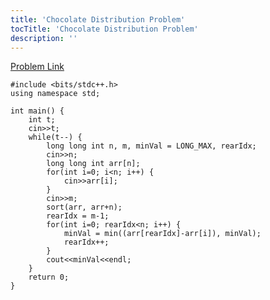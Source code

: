```yaml
---
title: 'Chocolate Distribution Problem'
tocTitle: 'Chocolate Distribution Problem'
description: ''
---
```



[Problem Link](https://practice.geeksforgeeks.org/problems/chocolate-distribution-problem/0)

```clike
#include <bits/stdc++.h>
using namespace std;

int main() {
	int t;
	cin>>t;
	while(t--) {
	    long long int n, m, minVal = LONG_MAX, rearIdx;
	    cin>>n;
	    long long int arr[n];
	    for(int i=0; i<n; i++) {
	        cin>>arr[i];
	    }
	    cin>>m;
	    sort(arr, arr+n);
	    rearIdx = m-1;
	    for(int i=0; rearIdx<n; i++) {
	        minVal = min((arr[rearIdx]-arr[i]), minVal);
	        rearIdx++;
	    }
	    cout<<minVal<<endl;
	}
	return 0;
}
```